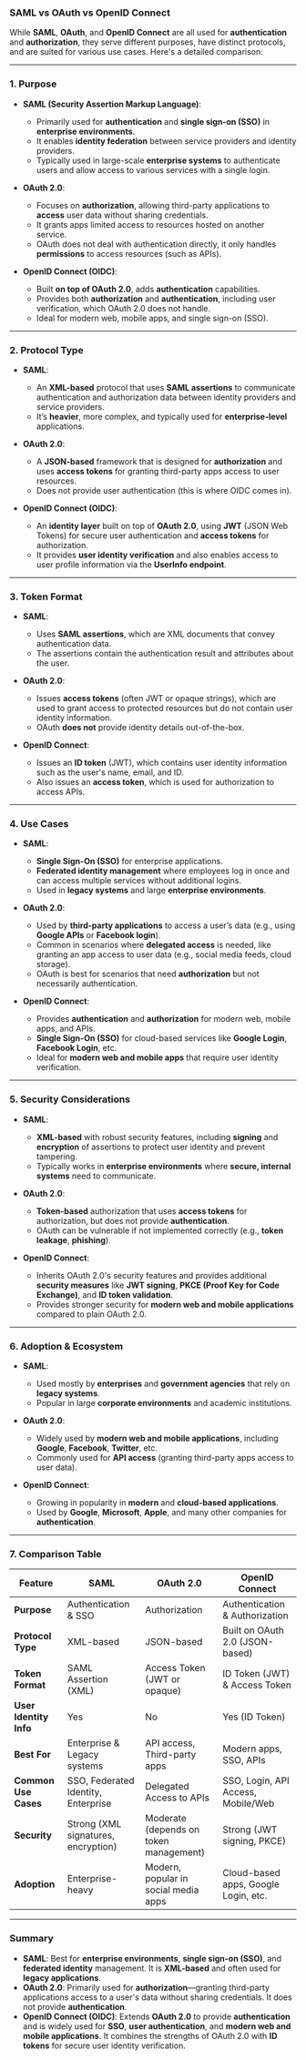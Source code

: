 ### **SAML vs OAuth vs OpenID Connect**

While **SAML**, **OAuth**, and **OpenID Connect** are all used for **authentication** and **authorization**, they serve different purposes, have distinct protocols, and are suited for various use cases. Here's a detailed comparison:

---

### **1. Purpose**  
- **SAML (Security Assertion Markup Language)**:  
  - Primarily used for **authentication** and **single sign-on (SSO)** in **enterprise environments**.
  - It enables **identity federation** between service providers and identity providers.
  - Typically used in large-scale **enterprise systems** to authenticate users and allow access to various services with a single login.

- **OAuth 2.0**:  
  - Focuses on **authorization**, allowing third-party applications to **access** user data without sharing credentials.
  - It grants apps limited access to resources hosted on another service.
  - OAuth does not deal with authentication directly, it only handles **permissions** to access resources (such as APIs).

- **OpenID Connect (OIDC)**:  
  - Built **on top of OAuth 2.0**, adds **authentication** capabilities.
  - Provides both **authorization** and **authentication**, including user verification, which OAuth 2.0 does not handle.
  - Ideal for modern web, mobile apps, and single sign-on (SSO).

---

### **2. Protocol Type**  
- **SAML**:  
  - An **XML-based** protocol that uses **SAML assertions** to communicate authentication and authorization data between identity providers and service providers.
  - It’s **heavier**, more complex, and typically used for **enterprise-level** applications.

- **OAuth 2.0**:  
  - A **JSON-based** framework that is designed for **authorization** and uses **access tokens** for granting third-party apps access to user resources.
  - Does not provide user authentication (this is where OIDC comes in).

- **OpenID Connect (OIDC)**:  
  - An **identity layer** built on top of **OAuth 2.0**, using **JWT** (JSON Web Tokens) for secure user authentication and **access tokens** for authorization.
  - It provides **user identity verification** and also enables access to user profile information via the **UserInfo endpoint**.

---

### **3. Token Format**  
- **SAML**:  
  - Uses **SAML assertions**, which are XML documents that convey authentication data.
  - The assertions contain the authentication result and attributes about the user.

- **OAuth 2.0**:  
  - Issues **access tokens** (often JWT or opaque strings), which are used to grant access to protected resources but do not contain user identity information.
  - OAuth **does not** provide identity details out-of-the-box.

- **OpenID Connect**:  
  - Issues an **ID token** (JWT), which contains user identity information such as the user's name, email, and ID.
  - Also issues an **access token**, which is used for authorization to access APIs.

---

### **4. Use Cases**  
- **SAML**:  
  - **Single Sign-On (SSO)** for enterprise applications.
  - **Federated identity management** where employees log in once and can access multiple services without additional logins.
  - Used in **legacy systems** and large **enterprise environments**.

- **OAuth 2.0**:  
  - Used by **third-party applications** to access a user’s data (e.g., using **Google APIs** or **Facebook login**).
  - Common in scenarios where **delegated access** is needed, like granting an app access to user data (e.g., social media feeds, cloud storage).
  - OAuth is best for scenarios that need **authorization** but not necessarily authentication.

- **OpenID Connect**:  
  - Provides **authentication** and **authorization** for modern web, mobile apps, and APIs.
  - **Single Sign-On (SSO)** for cloud-based services like **Google Login**, **Facebook Login**, etc.
  - Ideal for **modern web and mobile apps** that require user identity verification.

---

### **5. Security Considerations**  
- **SAML**:  
  - **XML-based** with robust security features, including **signing** and **encryption** of assertions to protect user identity and prevent tampering.
  - Typically works in **enterprise environments** where **secure, internal systems** need to communicate.

- **OAuth 2.0**:  
  - **Token-based** authorization that uses **access tokens** for authorization, but does not provide **authentication**.
  - OAuth can be vulnerable if not implemented correctly (e.g., **token leakage**, **phishing**).

- **OpenID Connect**:  
  - Inherits OAuth 2.0's security features and provides additional **security measures** like **JWT signing**, **PKCE (Proof Key for Code Exchange)**, and **ID token validation**.
  - Provides stronger security for **modern web and mobile applications** compared to plain OAuth 2.0.

---

### **6. Adoption & Ecosystem**  
- **SAML**:  
  - Used mostly by **enterprises** and **government agencies** that rely on **legacy systems**.
  - Popular in large **corporate environments** and academic institutions.

- **OAuth 2.0**:  
  - Widely used by **modern web and mobile applications**, including **Google**, **Facebook**, **Twitter**, etc.
  - Commonly used for **API access** (granting third-party apps access to user data).

- **OpenID Connect**:  
  - Growing in popularity in **modern** and **cloud-based applications**.
  - Used by **Google**, **Microsoft**, **Apple**, and many other companies for **authentication**.

---

### **7. Comparison Table**  

| **Feature**               | **SAML**                          | **OAuth 2.0**                       | **OpenID Connect**                 |  
|---------------------------|-----------------------------------|-------------------------------------|------------------------------------|  
| **Purpose**                | Authentication & SSO              | Authorization                       | Authentication & Authorization     |  
| **Protocol Type**          | XML-based                         | JSON-based                          | Built on OAuth 2.0 (JSON-based)    |  
| **Token Format**           | SAML Assertion (XML)              | Access Token (JWT or opaque)        | ID Token (JWT) & Access Token      |  
| **User Identity Info**     | Yes                               | No                                  | Yes (ID Token)                     |  
| **Best For**               | Enterprise & Legacy systems       | API access, Third-party apps        | Modern apps, SSO, APIs             |  
| **Common Use Cases**       | SSO, Federated Identity, Enterprise | Delegated Access to APIs            | SSO, Login, API Access, Mobile/Web |  
| **Security**               | Strong (XML signatures, encryption) | Moderate (depends on token management) | Strong (JWT signing, PKCE)         |  
| **Adoption**               | Enterprise-heavy                  | Modern, popular in social media apps | Cloud-based apps, Google Login, etc.|

---

### **Summary**  

- **SAML**: Best for **enterprise environments**, **single sign-on (SSO)**, and **federated identity** management. It is **XML-based** and often used for **legacy applications**.
- **OAuth 2.0**: Primarily used for **authorization**—granting third-party applications access to a user's data without sharing credentials. It does not provide **authentication**.
- **OpenID Connect (OIDC)**: Extends **OAuth 2.0** to provide **authentication** and is widely used for **SSO**, **user authentication**, and **modern web and mobile applications**. It combines the strengths of OAuth 2.0 with **ID tokens** for secure user identity verification.
